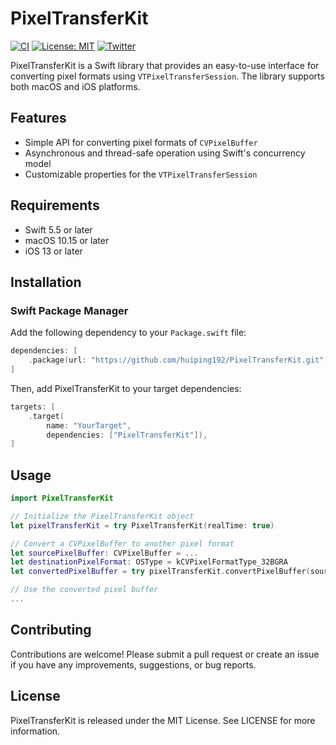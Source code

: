 # PixelTransferKit

[![CI](https://github.com/huiping192/PixelTransferKit/actions/workflows/swift.yml/badge.svg?branch=main)](https://github.com/huiping192/PixelTransferKit/actions/workflows/swift.yml)
[![License: MIT](https://img.shields.io/badge/License-MIT-yellow.svg)]([https://opensource.org/licenses/MIT](https://github.com/huiping192/LICENSE))
[![Twitter](https://img.shields.io/twitter/follow/huiping192?style=social)](https://twitter.com/huiping192)

PixelTransferKit is a Swift library that provides an easy-to-use interface for converting pixel formats using `VTPixelTransferSession`. The library supports both macOS and iOS platforms.

## Features

- Simple API for converting pixel formats of `CVPixelBuffer`
- Asynchronous and thread-safe operation using Swift's concurrency model
- Customizable properties for the `VTPixelTransferSession`

## Requirements

- Swift 5.5 or later
- macOS 10.15 or later
- iOS 13 or later

## Installation

### Swift Package Manager

Add the following dependency to your `Package.swift` file:

```swift
dependencies: [
    .package(url: "https://github.com/huiping192/PixelTransferKit.git", .upToNextMajor(from: "0.0.1"))
]
```

Then, add PixelTransferKit to your target dependencies:

```swift
targets: [
    .target(
        name: "YourTarget",
        dependencies: ["PixelTransferKit"]),
]
```

## Usage


```swift
import PixelTransferKit

// Initialize the PixelTransferKit object
let pixelTransferKit = try PixelTransferKit(realTime: true)

// Convert a CVPixelBuffer to another pixel format
let sourcePixelBuffer: CVPixelBuffer = ...
let destinationPixelFormat: OSType = kCVPixelFormatType_32BGRA
let convertedPixelBuffer = try pixelTransferKit.convertPixelBuffer(sourcePixelBuffer, to: destinationPixelFormat)

// Use the converted pixel buffer
...
```

## Contributing

Contributions are welcome! Please submit a pull request or create an issue if you have any improvements, suggestions, or bug reports.

## License

PixelTransferKit is released under the MIT License. See LICENSE for more information.

